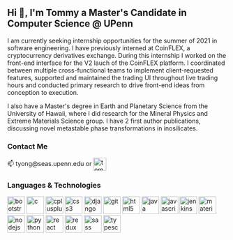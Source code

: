 <h2 align="left">Hi 👋, I'm Tommy a Master's Candidate in Computer Science @ UPenn</h2>
<p align="left">I am currently seeking internship opportunities for the summer of 2021 in software engineering. I have previously interned at CoinFLEX, a cryptocurrency derivatives exchange. During this internship I worked on the front-end interface for the V2 lauch of the CoinFLEX platform. I coordinated between multiple cross-functional teams to implement client-requested features, supported and maintained the trading UI throughout live trading hours and conducted primary research to drive front-end ideas from conception to execution.</p>

<p align="left">I also have a Master's degree in Earth and Planetary Science from the University of Hawaii, where I did research for the Mineral Physics and Extreme Materials Science group. I have 2 first author publications, discussing novel metastable phase transformations in inosilicates.</p>

<h3 align="left">Contact Me</h3>
<p> 📫 tyong@seas.upenn.edu or <a href="https://linkedin.com/in/tommy-yong-107b15101" target="blank"><img align="center" src="https://cdn.jsdelivr.net/npm/simple-icons@3.0.1/icons/linkedin.svg" alt="tommy-yong-107b15101" height="30" width="30" /></a><p>

<h3 align="left">Languages & Technologies</h3>
<p align="left"><img src="https://devicons.github.io/devicon/devicon.git/icons/bootstrap/bootstrap-plain.svg" alt="bootstrap" width="40" height="40"/> <img src="https://devicons.github.io/devicon/devicon.git/icons/c/c-original.svg" alt="c" width="40" height="40"/> <img src="https://devicons.github.io/devicon/devicon.git/icons/cplusplus/cplusplus-original.svg" alt="cplusplus" width="40" height="40"/> <img src="https://devicons.github.io/devicon/devicon.git/icons/css3/css3-original-wordmark.svg" alt="css3" width="40" height="40"/> <img src="https://devicons.github.io/devicon/devicon.git/icons/django/django-original.svg" alt="django" width="40" height="40"/> <img src="https://www.vectorlogo.zone/logos/git-scm/git-scm-icon.svg" alt="git" width="40" height="40"/> <img src="https://devicons.github.io/devicon/devicon.git/icons/html5/html5-original-wordmark.svg" alt="html5" width="40" height="40"/> <img src="https://devicons.github.io/devicon/devicon.git/icons/java/java-original-wordmark.svg" alt="java" width="40" height="40"/> <img src="https://devicons.github.io/devicon/devicon.git/icons/javascript/javascript-original.svg" alt="javascript" width="40" height="40"/> <img src="https://www.vectorlogo.zone/logos/jenkins/jenkins-icon.svg" alt="jenkins" width="40" height="40"/> <img src="https://raw.githubusercontent.com/prplx/svg-logos/5585531d45d294869c4eaab4d7cf2e9c167710a9/svg/materialize.svg" alt="materialize" width="40" height="40"/> <img src="https://devicons.github.io/devicon/devicon.git/icons/nodejs/nodejs-original-wordmark.svg" alt="nodejs" width="40" height="40"/> <img src="https://devicons.github.io/devicon/devicon.git/icons/python/python-original.svg" alt="python" width="40" height="40"/> <img src="https://devicons.github.io/devicon/devicon.git/icons/react/react-original-wordmark.svg" alt="react" width="40" height="40"/> <img src="https://devicons.github.io/devicon/devicon.git/icons/redux/redux-original.svg" alt="redux" width="40" height="40"/> <img src="https://devicons.github.io/devicon/devicon.git/icons/sass/sass-original.svg" alt="sass" width="40" height="40"/> <img src="https://devicons.github.io/devicon/devicon.git/icons/typescript/typescript-original.svg" alt="typescript" width="40" height="40"/></p><p align="center">
</p>

